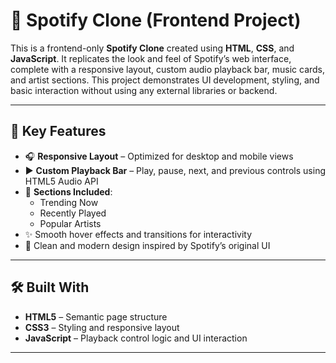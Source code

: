 # 🎵 Spotify Clone (Frontend Project)

This is a frontend-only **Spotify Clone** created using **HTML**, **CSS**, and **JavaScript**. It replicates the look and feel of Spotify’s web interface, complete with a responsive layout, custom audio playback bar, music cards, and artist sections. This project demonstrates UI development, styling, and basic interaction without using any external libraries or backend.

---

## 🚀 Key Features

- 🎧 **Responsive Layout** – Optimized for desktop and mobile views
- ▶️ **Custom Playback Bar** – Play, pause, next, and previous controls using HTML5 Audio API
- 📂 **Sections Included**:
  - Trending Now
  - Recently Played
  - Popular Artists
- ✨ Smooth hover effects and transitions for interactivity
- 🧠 Clean and modern design inspired by Spotify’s original UI

---

## 🛠️ Built With

- **HTML5** – Semantic page structure
- **CSS3** – Styling and responsive layout
- **JavaScript** – Playback control logic and UI interaction

---



